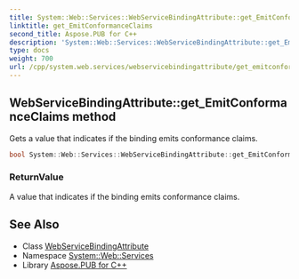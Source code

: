 ```yaml
---
title: System::Web::Services::WebServiceBindingAttribute::get_EmitConformanceClaims method
linktitle: get_EmitConformanceClaims
second_title: Aspose.PUB for C++
description: 'System::Web::Services::WebServiceBindingAttribute::get_EmitConformanceClaims method. Gets a value that indicates if the binding emits conformance claims in C++.'
type: docs
weight: 700
url: /cpp/system.web.services/webservicebindingattribute/get_emitconformanceclaims/
---
```

## WebServiceBindingAttribute::get_EmitConformanceClaims method


Gets a value that indicates if the binding emits conformance claims.

```cpp
bool System::Web::Services::WebServiceBindingAttribute::get_EmitConformanceClaims()
```


### ReturnValue

A value that indicates if the binding emits conformance claims.

## See Also

* Class [WebServiceBindingAttribute](../)
* Namespace [System::Web::Services](../../)
* Library [Aspose.PUB for C++](../../../)
